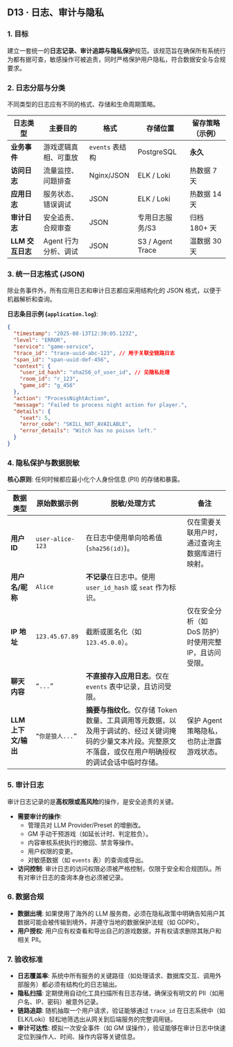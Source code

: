 ## D13 · 日志、审计与隐私

### 1. 目标

建立一套统一的**日志记录、审计追踪与隐私保护**规范。该规范旨在确保所有系统行为都有据可查，敏感操作可被追责，同时严格保护用户隐私，符合数据安全与合规要求。

### 2. 日志分层与分类

不同类型的日志应有不同的格式、存储和生命周期策略。

| 日志类型         | 主要目的             | 格式          | 存储位置         | 留存策略（示例） |
| ---------------- | -------------------- | ------------- | ---------------- | ---------------- |
| **业务事件**     | 游戏逻辑真相、可重放 | `events` 表结构 | PostgreSQL       | **永久**         |
| **访问日志**     | 流量监控、问题排查   | Nginx/JSON    | ELK / Loki       | 热数据 7 天      |
| **应用日志**     | 服务状态、错误调试   | JSON          | ELK / Loki       | 热数据 14 天     |
| **审计日志**     | 安全追责、合规审查   | JSON          | 专用日志服务/S3  | 归档 180+ 天     |
| **LLM 交互日志** | Agent 行为分析、调试 | JSON          | S3 / Agent Trace | 温数据 30 天     |

### 3. 统一日志格式 (JSON)

除业务事件外，所有应用日志和审计日志都应采用结构化的 JSON 格式，以便于机器解析和查询。

**日志条目示例 (`application.log`)**:
```json
{
  "timestamp": "2025-08-13T12:30:05.123Z",
  "level": "ERROR",
  "service": "game-service",
  "trace_id": "trace-uuid-abc-123", // 用于关联全链路日志
  "span_id": "span-uuid-def-456",
  "context": {
    "user_id_hash": "sha256_of_user_id", // 见隐私处理
    "room_id": "r_123",
    "game_id": "g_456"
  },
  "action": "ProcessNightAction",
  "message": "Failed to process night action for player.",
  "details": {
    "seat": 5,
    "error_code": "SKILL_NOT_AVAILABLE",
    "error_details": "Witch has no poison left."
  }
}
```

### 4. 隐私保护与数据脱敏

**核心原则**: 任何时候都应最小化个人身份信息 (PII) 的存储和暴露。

| 数据类型         | 原始数据示例        | 脱敏/处理方式                                                | 备注                                                         |
| ---------------- | ------------------- | ------------------------------------------------------------ | ------------------------------------------------------------ |
| **用户 ID**      | `user-alice-123`    | 在日志中使用单向哈希值 (`sha256(id)`)。                      | 仅在需要关联用户时，通过查询主数据库进行映射。               |
| **用户名/昵称**  | `Alice`             | **不记录**在日志中。使用 `user_id_hash` 或 `seat` 作为标识。 |                                                              |
| **IP 地址**      | `123.45.67.89`      | 截断或匿名化（如 `123.45.0.0`）。                            | 仅在安全分析（如 DoS 防护）时使用完整 IP，且访问受限。       |
| **聊天内容**     | `“...”`             | **不直接存入应用日志**。仅在 `events` 表中记录，且访问受限。 |                                                              |
| **LLM 上下文/输出** | `“你是狼人...”` | **摘要与指纹化**。仅存储 Token 数量、工具调用等元数据，以及用于调试的、经过关键词掩码的少量文本片段。完整原文不落盘，或仅在用户明确授权的调试会话中临时存储。 | 保护 Agent 策略隐私，也防止泄露游戏状态。                  |

### 5. 审计日志

审计日志记录的是**高权限或高风险**的操作，是安全追责的关键。

*   **需要审计的操作**:
    *   管理员对 LLM Provider/Preset 的增删改。
    *   GM 手动干预游戏（如延长计时、判定胜负）。
    *   内容审核系统执行的撤回、禁言等操作。
    *   用户权限的变更。
    *   对敏感数据（如 `events` 表）的查询或导出。
*   **访问控制**: 审计日志的访问权限必须被严格控制，仅限于安全和合规团队。所有对审计日志的查询本身也必须被记录。

### 6. 数据合规

*   **数据出境**: 如果使用了海外的 LLM 服务商，必须在隐私政策中明确告知用户其数据可能会被传输到境外，并遵守当地的数据保护法规（如 GDPR）。
*   **用户授权**: 用户应有权查看和导出自己的游戏数据，并有权请求删除其账户和相关 PII。

### 7. 验收标准

*   **日志覆盖率**: 系统中所有服务的关键路径（如处理请求、数据库交互、调用外部服务）都必须有结构化的日志输出。
*   **隐私扫描**: 定期使用自动化工具扫描所有日志存储，确保没有明文的 PII（如用户名、IP、密码）被意外记录。
*   **链路追踪**: 随机抽取一个用户请求，验证能够通过 `trace_id` 在日志系统中（如 ELK/Loki）轻松地筛选出从网关到后端服务的完整调用链。
*   **审计可达性**: 模拟一次安全事件（如 GM 误操作），验证能够在审计日志中快速定位到操作人、时间、操作内容等关键信息。